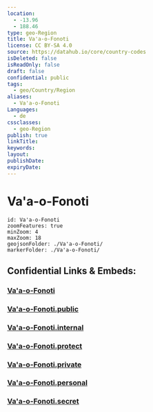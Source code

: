 ```yaml
---
location:
  - -13.96
  - 188.46
type: geo-Region
title: Va'a-o-Fonoti
license: CC BY-SA 4.0
source: https://datahub.io/core/country-codes
isDeleted: false
isReadOnly: false
draft: false
confidential: public
tags:
  - geo/Country/Region
aliases:
  - Va'a-o-Fonoti
Languages:
  - de
cssclasses:
  - geo-Region
publish: true
linkTitle:
keywords:
layout:
publishDate:
expiryDate:
---
```


# Va'a-o-Fonoti

```leaflet
id: Va'a-o-Fonoti
zoomFeatures: true 
minZoom: 4 
maxZoom: 18
geojsonFolder: ./Va'a-o-Fonoti/
markerFolder: ./Va'a-o-Fonoti/
```


## Confidential Links & Embeds: 

### [Va'a-o-Fonoti](/_Standards/Earth/Continent/Oceania/Polynesia/Samoa/Districts~Samoa/Va'a-o-Fonoti.md) 

### [Va'a-o-Fonoti.public](/_public/Earth/Continent/Oceania/Polynesia/Samoa/Districts~Samoa/Va'a-o-Fonoti.public.md) 

### [Va'a-o-Fonoti.internal](/_internal/Earth/Continent/Oceania/Polynesia/Samoa/Districts~Samoa/Va'a-o-Fonoti.internal.md) 

### [Va'a-o-Fonoti.protect](/_protect/Earth/Continent/Oceania/Polynesia/Samoa/Districts~Samoa/Va'a-o-Fonoti.protect.md) 

### [Va'a-o-Fonoti.private](/_private/Earth/Continent/Oceania/Polynesia/Samoa/Districts~Samoa/Va'a-o-Fonoti.private.md) 

### [Va'a-o-Fonoti.personal](/_personal/Earth/Continent/Oceania/Polynesia/Samoa/Districts~Samoa/Va'a-o-Fonoti.personal.md) 

### [Va'a-o-Fonoti.secret](/_secret/Earth/Continent/Oceania/Polynesia/Samoa/Districts~Samoa/Va'a-o-Fonoti.secret.md)

